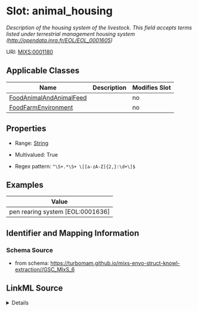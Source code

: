 # Slot: animal_housing


_Description of the housing system of the livestock. This field accepts terms listed under terrestrial management housing system (http://opendata.inra.fr/EOL/EOL_0001605)_



URI: [MIXS:0001180](https://w3id.org/mixs/0001180)



<!-- no inheritance hierarchy -->




## Applicable Classes

| Name | Description | Modifies Slot |
| --- | --- | --- |
[FoodAnimalAndAnimalFeed](FoodAnimalAndAnimalFeed.md) |  |  no  |
[FoodFarmEnvironment](FoodFarmEnvironment.md) |  |  no  |







## Properties

* Range: [String](String.md)

* Multivalued: True

* Regex pattern: `^\S+.*\S+ \[[a-zA-Z]{2,}:\d+\]$`






## Examples

| Value |
| --- |
| pen rearing system [EOL:0001636] |

## Identifier and Mapping Information







### Schema Source


* from schema: https://turbomam.github.io/mixs-envo-struct-knowl-extraction//GSC_MIxS_6




## LinkML Source

<details>
```yaml
name: animal_housing
description: Description of the housing system of the livestock. This field accepts
  terms listed under terrestrial management housing system (http://opendata.inra.fr/EOL/EOL_0001605)
title: animal housing system
notes:
- animal
examples:
- value: pen rearing system [EOL:0001636]
from_schema: https://turbomam.github.io/mixs-envo-struct-knowl-extraction//GSC_MIxS_6
rank: 1000
slot_uri: MIXS:0001180
multivalued: true
alias: animal_housing
domain_of:
- FoodAnimalAndAnimalFeed
- FoodFarmEnvironment
range: string
required: false
recommended: false
pattern: ^\S+.*\S+ \[[a-zA-Z]{2,}:\d+\]$

```
</details>